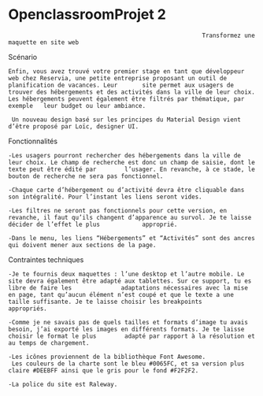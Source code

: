 # OpenclassroomProjet 2 

                                                           Transformez une maquette en site web
                                                           
Scénario

    Enfin, vous avez trouvé votre premier stage en tant que développeur web chez Reservia, une petite entreprise proposant un outil de planification de vacances. Leur       site permet aux usagers de trouver des hébergements et des activités dans la ville de leur choix. Les hébergements peuvent également être filtrés par thématique, par     exemple   leur budget ou leur ambiance.

     Un nouveau design basé sur les principes du Material Design vient d’être proposé par Loïc, designer UI.

Fonctionnalités

    -Les usagers pourront rechercher des hébergements dans la ville de leur choix. Le champ de recherche est donc un champ de saisie, dont le texte peut être édité par        l’usager. En revanche, à ce stade, le bouton de recherche ne sera pas fonctionnel.
    
    -Chaque carte d’hébergement ou d’activité devra être cliquable dans son intégralité. Pour l’instant les liens seront vides.
    
    -Les filtres ne seront pas fonctionnels pour cette version, en revanche, il faut qu’ils changent d’apparence au survol. Je te laisse décider de l’effet le plus            approprié.
    
    -Dans le menu, les liens “Hébergements” et “Activités” sont des ancres qui doivent mener aux sections de la page.

 
Contraintes techniques

    -Je te fournis deux maquettes : l’une desktop et l’autre mobile. Le site devra également être adapté aux tablettes. Sur ce support, tu es libre de faire les              adaptations nécessaires avec la mise en page, tant qu’aucun élément n’est coupé et que le texte a une taille suffisante. Je te laisse choisir les breakpoints            appropriés.
    
    -Comme je ne savais pas de quels tailles et formats d’image tu avais besoin, j’ai exporté les images en différents formats. Je te laisse choisir le format le plus        adapté par rapport à la résolution et au temps de chargement.
    
    -Les icônes proviennent de la bibliothèque Font Awesome.
     Les couleurs de la charte sont le bleu #0065FC, et sa version plus claire #DEEBFF ainsi que le gris pour le fond #F2F2F2.
     
    -La police du site est Raleway.

